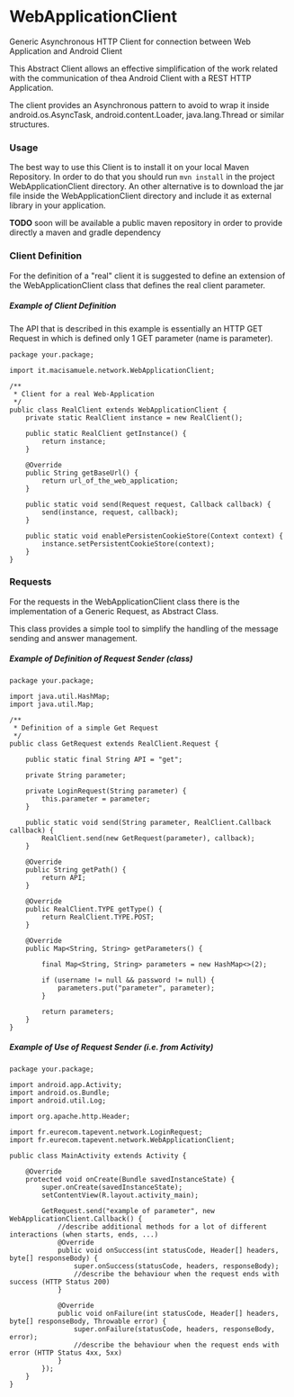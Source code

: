 # WebApplicationClient
Generic Asynchronous HTTP Client for connection between Web Application and Android Client

This Abstract Client allows an effective simplification of the work related with the communication of thea Android Client with a REST HTTP Application.

The client provides an Asynchronous pattern to avoid to wrap it inside android.os.AsyncTask, android.content.Loader, java.lang.Thread or similar structures.

### Usage
The best way to use this Client is to install it on your local Maven Repository.
In order to do that you should run `mvn install` in the project WebApplicationClient directory.
An other alternative is to download the jar file inside the WebApplicationClient directory and include it as external library in your application.

**TODO** soon will be available a public maven repository in order to provide directly a maven and gradle dependency

### Client Definition
For the definition of a "real" client it is suggested to define an extension of the WebApplicationClient class that defines the real client parameter.

##### Example of Client Definition
The API that is described in this example is essentially an HTTP GET Request in which is defined only 1 GET parameter (name is parameter).

	package your.package;
	
	import it.macisamuele.network.WebApplicationClient;

	/**
	 * Client for a real Web-Application
	 */
	public class RealClient extends WebApplicationClient {
		private static RealClient instance = new RealClient();

		public static RealClient getInstance() {
			return instance;
		}

		@Override
		public String getBaseUrl() {
			return url_of_the_web_application;
		}

		public static void send(Request request, Callback callback) {
			send(instance, request, callback);
		}

		public static void enablePersistenCookieStore(Context context) {
			instance.setPersistentCookieStore(context);
		}
	}

### Requests
For the requests in the WebApplicationClient class there is the implementation of a Generic Request, as Abstract Class.

This class provides a simple tool to simplify the handling of the message sending and answer management.

##### Example of Definition of Request Sender (class)
	package your.package;
	
	import java.util.HashMap;
	import java.util.Map;
	
	/**
	 * Definition of a simple Get Request
	 */
	public class GetRequest extends RealClient.Request {
	
		public static final String API = "get";
	
		private String parameter;
	
		private LoginRequest(String parameter) {
			this.parameter = parameter;
		}
	
		public static void send(String parameter, RealClient.Callback callback) {
			RealClient.send(new GetRequest(parameter), callback);
		}
	
		@Override
		public String getPath() {
			return API;
		}
	
		@Override
		public RealClient.TYPE getType() {
			return RealClient.TYPE.POST;
		}
	
		@Override
		public Map<String, String> getParameters() {
	
			final Map<String, String> parameters = new HashMap<>(2);
	
			if (username != null && password != null) {
				parameters.put("parameter", parameter);
			}
	
			return parameters;
		}
	}

##### Example of Use of Request Sender (i.e. from Activity)
	package your.package;
	
	import android.app.Activity;
	import android.os.Bundle;
	import android.util.Log;
	
	import org.apache.http.Header;
	
	import fr.eurecom.tapevent.network.LoginRequest;
	import fr.eurecom.tapevent.network.WebApplicationClient;
	
	public class MainActivity extends Activity {
		
		@Override
		protected void onCreate(Bundle savedInstanceState) {
			super.onCreate(savedInstanceState);
			setContentView(R.layout.activity_main);
	
			GetRequest.send("example of parameter", new WebApplicationClient.Callback() {
				//describe additional methods for a lot of different interactions (when starts, ends, ...)
				@Override
				public void onSuccess(int statusCode, Header[] headers, byte[] responseBody) {
					super.onSuccess(statusCode, headers, responseBody);
					//describe the behaviour when the request ends with success (HTTP Status 200)
				}
	
				@Override
				public void onFailure(int statusCode, Header[] headers, byte[] responseBody, Throwable error) {
					super.onFailure(statusCode, headers, responseBody, error);
					//describe the behaviour when the request ends with error (HTTP Status 4xx, 5xx)
				}
			});
		}
	}

